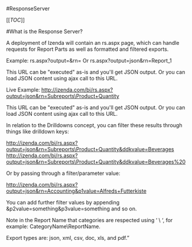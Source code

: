 #ResponseServer

[[_TOC_]]

#What is the Response Server?

A deployment of Izenda will contain an rs.aspx page, which can handle requests for Report Parts as well as formatted and filtered exports.

Example: rs.aspx?output=<ExportType>&rn=<ReportName> Or rs.aspx?output=json&rn=Report_1

This URL can be "executed" as-is and you'll get JSON output. Or you can load JSON content using ajax call to this URL.

Live Example: http://izenda.com/bi/rs.aspx?output=json&rn=Subreports\Product+Quantity 

This URL can be "executed" as-is and you'll get JSON output. Or you can load JSON content using ajax call to this URL.

In relation to the Drilldowns concept, you can filter these results through things like drilldown keys:

http://izenda.com/bi/rs.aspx?output=json&rn=Subreports\Product+Quantity&ddkvalue=Beverages <http://izenda.com/bi/rs.aspx?output=json&rn=Subreports\Product+Quantity&ddkvalue=Beverages%20>

Or by passing through a filter/parameter value:

http://izenda.com/bi/rs.aspx?output=json&rn=Accounting&p1value=Alfreds+Futterkiste

You can add further filter values by appending &p2value=something&p3value=something and so on.

Note in the Report Name that categories are respected using ‘ \ ‘, for example: CategoryName\ReportName.

Export types are: json, xml, csv, doc, xls, and pdf.”